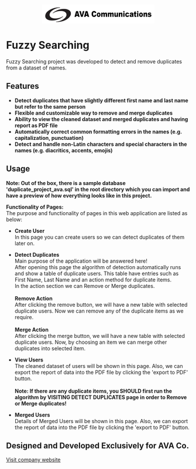 <p align="center">
    <a href="https://ava.ir/index.php/en/">
        <img src="/public/images/logo_md.png" alt="AVA Co.">
    </a>
</p>


# Fuzzy Searching

Fuzzy Searching project was developed to detect and remove duplicates from a dataset of names.


## Features

- **Detect duplicates that have slightly different first name and last name but refer to the same person**
- **Flexible and customizable way to remove and merge duplicates**
- **Ability to view the cleaned dataset and merged duplicates and having report as PDF file**
- **Automatically correct common formatting errors in the names (e.g. capitalization, punctuation)**
- **Detect and handle non-Latin characters and special characters in the names (e.g. diacritics, accents, emojis)**

## Usage

**Note: Out of the box, there is a sample database 'duplicate_project_ava.sql' in the root directory which you can import and have a preview of how everything looks like in this project.**

**Functionality of Pages:** <br />
The purpose and functionality of pages in this web application are listed as below:

- **Create User** <br />
In this page you can create users so we can detect duplicates of them later on.

- **Detect Duplicates** <br />
Main purpose of the application will be answered here! <br />
After opening this page the algorithm of detection automatically runs and show a table of duplicate users. This table have entries such as First Name, Last Name and an action method for duplicate items. <br />
In the action section we can Remove or Merge duplicates. <br /> <br/>
**Remove Action** <br />
After clicking the remove button, we will have a new table with selected duplicate users. Now we can remove any of the duplicate items as we require. <br /> <br />
**Merge Action** <br />
After clicking the merge button, we will have a new table with selected duplicate users. Now, by choosing an item we can merge other duplicates into selected item.

- **View Users** <br />
The cleaned dataset of users will be shown in this page. Also, we can export the report of data into the PDF file by clicking the 'export to PDF' button. <br /> <br/>
**Note: If there are any duplicate items, you SHOULD first run the algorithm by VISITING DETECT DUPLICATES page in order to Remove or Merge duplicates!**

- **Merged Users** <br />
Details of Merged Users will be shown in this page. Also, we can export the report of data into the PDF file by clicking the 'export to PDF' button.

## Designed and Developed Exclusively for AVA Co.

<a href="https://ava.ir/index.php/en/">Visit company website</a>